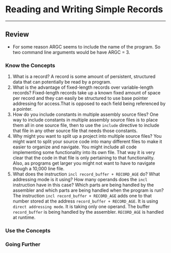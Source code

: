 # Reading and Writing Simple Records

---
## Review

- For some reason ARGC seems to include the name of the program. So two command line arguments would be have ARGC = 3.

### Know the Concepts

1. What is a record? A record is some amount of persistent, structured data that can potentially be read by a program.
1. What is the advantage of fixed-length records over variable-length records? Fixed-length records take up a known fixed amount of space per record and they can easily be structured to use base pointer addressing for access.That is opposed to each field being referenced by a pointer.
1. How do you include constants in multiple assembly source files? One way to include constants in multiple assembly source files is to place them all in one source file, then to use the `include` directive to include that file in any other source file that needs those constants.
1. Why might you want to split up a project into multiple source files? You might want to split your source code into many different files to make it easier to organize and navigate. You might include all code implementing some functionality into its own file. That way it is very clear that the code in that file is only pertaining to that functionality. Also, as programs get larger you might not want to have to navigate though a 10,000 line file.
1. What does the instruction `incl record_buffer + RECORD_AGE` do? What addressing mode is it using? How many operands does the `incl` instruction have in this case? Which parts are being handled by the assembler and which parts are being handled when the program is run? The instruction `incl record_buffer + RECORD_AGE` adds one to that number stored at the address `record_buffer + RECORD_AGE`. It is using `direct addressing mode`. It is taking only one operand. The buffer `record_buffer` is being handled by the assembler. `RECORD_AGE` is handled at runtime.

### Use the Concepts

### Going Further
